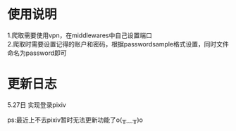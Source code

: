 # 使用说明
1.爬取需要使用vpn，在middlewares中自己设置端口</br>
2.爬取时需要设置记得的账户和密码，根据passwordsample格式设置，同时文件命名为password即可

# 更新日志 
5.27日
实现登录pixiv

ps:最近上不去pixiv暂时无法更新功能了o(╥﹏╥)o

